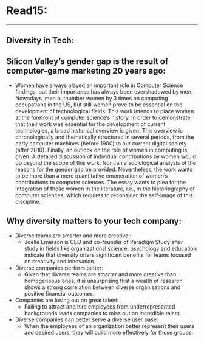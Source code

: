 # Read15:

____________

## Diversity in Tech:

## Silicon Valley’s gender gap is the result of computer-game marketing 20 years ago:
- Women  have  always  played  an  important  role  in  Computer  Science  findings,  but  their importance has always been overshadowed by men. Nowadays, men outnumber women by 3 times on computing occupations in the US, but still women prove to be essential on the development of technological fields. This work intends to place women at the forefront of computer science’s history.  In order to demonstrate that their work was  essential for  the development of current technologies, a broad historical overview is given. This overview is chronologically  and  thematically  structured  in  several  periods,  from  the  early  computer machines (before 1900) to our current digital society (after 2010). Finally, an outlook on the role of  women in  computing is given.  A detailed discussion  of individual  contributions by women  would  go beyond  the scope  of this  work.  Nor  can  a  sociological  analysis of  the reasons for the gender gap be provided. Nevertheless, the work wants to be more than a mere quantitative enumeration of women’s contributions to computer sciences. The essay wants to plea for the integration of these women in the literature, i.e., in the historiography of computer sciences, which requires to reconsider the self-image of this discipline.

## Why diversity matters to your tech company:


- Diverse teams are smarter and more creative :
   - Joelle Emerson is CEO and co-founder of Paradigm Study after study in fields like organizational science, psychology and education indicate that diversity offers significant benefits for teams focused on creativity and innovation.
- Diverse companies perform better:
   - Given that diverse teams are smarter and more creative than homogeneous ones, it is unsurprising that a wealth of research shows a strong correlation between diverse organizations and positive financial outcomes.
- Companies are losing out on great talent:
   - Failing to attract and hire employees from underrepresented backgrounds leads companies to miss out on incredible talent.
- Diverse companies can better serve a diverse user base:
   -  When the employees of an organization better represent their users and desired users, they will build more effectively for those groups.  
